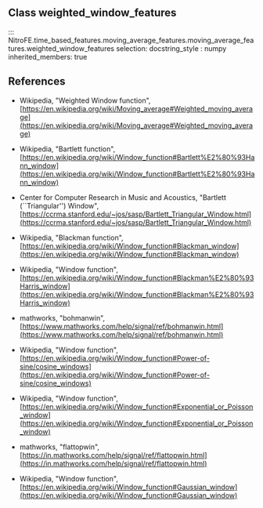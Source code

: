 

## Class weighted_window_features


::: NitroFE.time_based_features.moving_average_features.moving_average_features.weighted_window_features
    selection:
        docstring_style : numpy
        inherited_members: true

References
-----
* Wikipedia, "Weighted Window function",
    [https://en.wikipedia.org/wiki/Moving_average#Weighted_moving_average](https://en.wikipedia.org/wiki/Moving_average#Weighted_moving_average)

* Wikipedia, "Bartlett function",
    [https://en.wikipedia.org/wiki/Window_function#Bartlett%E2%80%93Hann_window](https://en.wikipedia.org/wiki/Window_function#Bartlett%E2%80%93Hann_window)

* Center for Computer Research in Music and Acoustics, "Bartlett (``Triangular'') Window",
    [https://ccrma.stanford.edu/~jos/sasp/Bartlett_Triangular_Window.html](https://ccrma.stanford.edu/~jos/sasp/Bartlett_Triangular_Window.html)

* Wikipedia, "Blackman function",
    [https://en.wikipedia.org/wiki/Window_function#Blackman_window](https://en.wikipedia.org/wiki/Window_function#Blackman_window)

* Wikipedia, "Window function",
    [https://en.wikipedia.org/wiki/Window_function#Blackman%E2%80%93Harris_window](https://en.wikipedia.org/wiki/Window_function#Blackman%E2%80%93Harris_window)

* mathworks, "bohmanwin",
    [https://www.mathworks.com/help/signal/ref/bohmanwin.html](https://www.mathworks.com/help/signal/ref/bohmanwin.html)

* Wikipedia, "Window function",
    [https://en.wikipedia.org/wiki/Window_function#Power-of-sine/cosine_windows](https://en.wikipedia.org/wiki/Window_function#Power-of-sine/cosine_windows)

* Wikipedia, "Window function",
    [https://en.wikipedia.org/wiki/Window_function#Exponential_or_Poisson_window](https://en.wikipedia.org/wiki/Window_function#Exponential_or_Poisson_window)

* mathworks, "flattopwin",
    [https://in.mathworks.com/help/signal/ref/flattopwin.html](https://in.mathworks.com/help/signal/ref/flattopwin.html)

* Wikipedia, "Window function",
    [https://en.wikipedia.org/wiki/Window_function#Gaussian_window](https://en.wikipedia.org/wiki/Window_function#Gaussian_window)